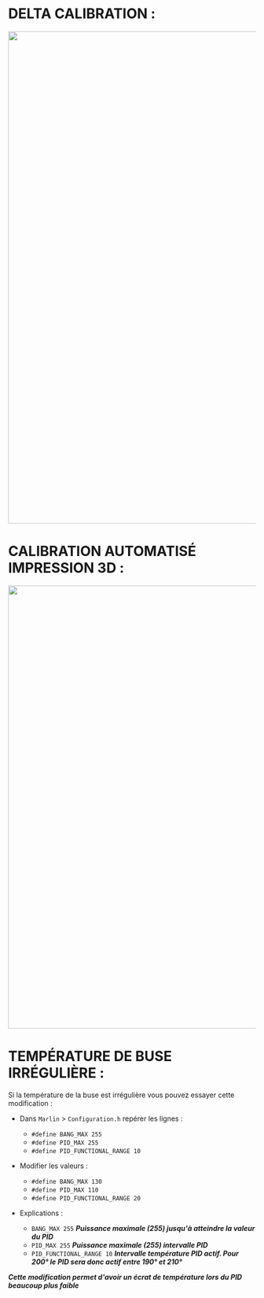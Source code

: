 # DELTA CALIBRATION :

<img src="https://user-images.githubusercontent.com/62854582/164968249-0cc8d785-9708-43a9-9d65-7d5d514f637a.png" width="1000">

# CALIBRATION AUTOMATISÉ IMPRESSION 3D :

<img src="https://user-images.githubusercontent.com/62854582/164967442-7625912c-e8dd-4232-b42c-b5381321197a.png" width="900">

# TEMPÉRATURE DE BUSE IRRÉGULIÈRE :

Si la température de la buse est irrégulière vous pouvez essayer cette modification :

- Dans `Marlin` > `Configuration.h` repérer les lignes :

  - `#define BANG_MAX 255` 
  - `#define PID_MAX 255` 
  - `#define PID_FUNCTIONAL_RANGE 10`

- Modifier les valeurs :

  - `#define BANG_MAX 130`  
  - `#define PID_MAX 110`  
  - `#define PID_FUNCTIONAL_RANGE 20` 

- Explications : 

  - `BANG_MAX 255`              ***Puissance maximale (255) jusqu'à atteindre la valeur du PID***
  - `PID_MAX 255`               ***Puissance maximale (255) intervalle PID***
  - `PID_FUNCTIONAL_RANGE 10`   ***Intervalle température PID actif. Pour 200° le PID sera donc actif entre 190° et 210°***


***Cette modification permet d'avoir un écrat de température lors du PID beaucoup plus faible***
